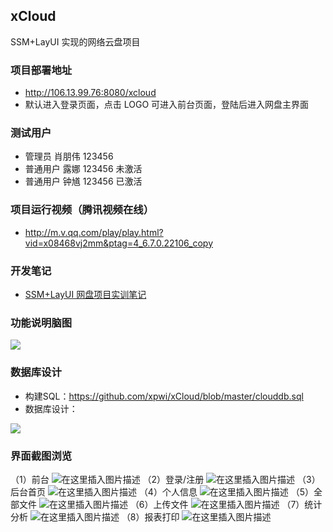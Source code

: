 ## xCloud

SSM+LayUI 实现的网络云盘项目

### 项目部署地址

 - http://106.13.99.76:8080/xcloud
 - 默认进入登录页面，点击 LOGO 可进入前台页面，登陆后进入网盘主界面
 
### 测试用户

 - 管理员 肖朋伟 123456
 - 普通用户 露娜 123456 未激活
 - 普通用户 钟馗 123456 已激活

### 项目运行视频（腾讯视频在线）

 - http://m.v.qq.com/play/play.html?vid=x08468vj2mm&ptag=4_6.7.0.22106_copy

### 开发笔记

 - [SSM+LayUI 网盘项目实训笔记](https://blog.csdn.net/qq_40147863/article/category/8577666)

### 功能说明脑图

<img src="https://img-blog.csdnimg.cn/20190320120326305.png?x-oss-process=image/watermark,type_ZmFuZ3poZW5naGVpdGk,shadow_10,text_aHR0cHM6Ly9pY29kZS5ibG9nLmNzZG4ubmV0,size_16,color_FFFFFF,t_70">

### 数据库设计

 - 构建SQL：https://github.com/xpwi/xCloud/blob/master/clouddb.sql
 - 数据库设计：
<img src="https://img-blog.csdnimg.cn/20190320121726238.png?x-oss-process=image/watermark,type_ZmFuZ3poZW5naGVpdGk,shadow_10,text_aHR0cHM6Ly9pY29kZS5ibG9nLmNzZG4ubmV0,size_16,color_FFFFFF,t_70">

### 界面截图浏览

（1）前台
![在这里插入图片描述](https://img-blog.csdnimg.cn/20190320121709320.png?x-oss-process=image/watermark,type_ZmFuZ3poZW5naGVpdGk,shadow_10,text_aHR0cHM6Ly9pY29kZS5ibG9nLmNzZG4ubmV0,size_16,color_FFFFFF,t_70)
（2）登录/注册
![在这里插入图片描述](https://img-blog.csdnimg.cn/20190320121642309.png?x-oss-process=image/watermark,type_ZmFuZ3poZW5naGVpdGk,shadow_10,text_aHR0cHM6Ly9pY29kZS5ibG9nLmNzZG4ubmV0,size_16,color_FFFFFF,t_70)
（3）后台首页
![在这里插入图片描述](https://img-blog.csdnimg.cn/20190320121700731.png?x-oss-process=image/watermark,type_ZmFuZ3poZW5naGVpdGk,shadow_10,text_aHR0cHM6Ly9pY29kZS5ibG9nLmNzZG4ubmV0,size_16,color_FFFFFF,t_70)
（4）个人信息
![在这里插入图片描述](https://img-blog.csdnimg.cn/20190320121653114.png?x-oss-process=image/watermark,type_ZmFuZ3poZW5naGVpdGk,shadow_10,text_aHR0cHM6Ly9pY29kZS5ibG9nLmNzZG4ubmV0,size_16,color_FFFFFF,t_70)
（5）全部文件
![在这里插入图片描述](https://img-blog.csdnimg.cn/20190320122006909.png?x-oss-process=image/watermark,type_ZmFuZ3poZW5naGVpdGk,shadow_10,text_aHR0cHM6Ly9pY29kZS5ibG9nLmNzZG4ubmV0,size_16,color_FFFFFF,t_70)
（6）上传文件
![在这里插入图片描述](https://img-blog.csdnimg.cn/2019032012202534.png?x-oss-process=image/watermark,type_ZmFuZ3poZW5naGVpdGk,shadow_10,text_aHR0cHM6Ly9pY29kZS5ibG9nLmNzZG4ubmV0,size_16,color_FFFFFF,t_70)
（7）统计分析
![在这里插入图片描述](https://img-blog.csdnimg.cn/20190320122049425.png?x-oss-process=image/watermark,type_ZmFuZ3poZW5naGVpdGk,shadow_10,text_aHR0cHM6Ly9pY29kZS5ibG9nLmNzZG4ubmV0,size_16,color_FFFFFF,t_70)
（8）报表打印
![在这里插入图片描述](https://img-blog.csdnimg.cn/20190320121647139.png?x-oss-process=image/watermark,type_ZmFuZ3poZW5naGVpdGk,shadow_10,text_aHR0cHM6Ly9pY29kZS5ibG9nLmNzZG4ubmV0,size_16,color_FFFFFF,t_70)


